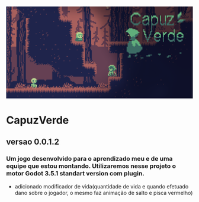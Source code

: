 ![capa](capuzVerde.png)
# CapuzVerde
## versao 0.0.1.2
### Um jogo desenvolvido para o aprendizado meu e de uma equipe que estou montando. Utilizaremos nesse projeto o motor Godot 3.5.1 standart version com plugin.
- adicionado modificador de vida(quantidade de vida e quando efetuado dano sobre o jogador, o mesmo faz animação de salto e pisca vermelho)